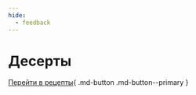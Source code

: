 ```yaml
---
hide:
  - feedback
---
```

# Десерты


[Перейти в рецепты](brauni.md){ .md-button .md-button--primary }